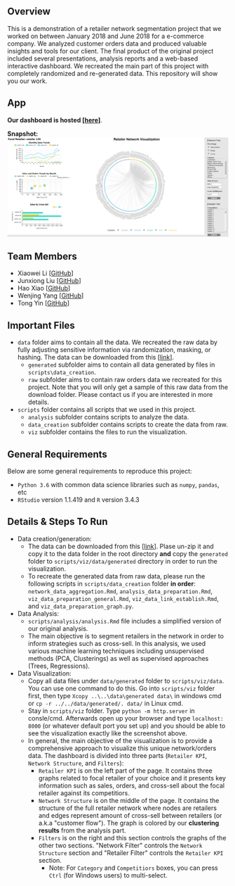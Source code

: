 ## Overview
This is a demonstration of a retailer network segmentation project that we worked on between January 2018 and June 2018 for a e-commerce company. We analyzed customer orders data and produced valuable insights and tools for our client. The final product of the original project included several presentations, analysis reports and a web-based interactive dashboard. We recreated the main part of this project with completely randomized and re-generated data. This repository will show you our work.<br />

## App
**Our dashboard is hosted [[here](http://ec2-54-172-116-217.compute-1.amazonaws.com:8000/)]**.<br />

**Snapshot:** <br />
![alt text](snapshot.PNG "Dashboard Snapshot")

## Team Members
* Xiaowei Li [[GitHub](https://github.com/weiweiweiweili)]
* Junxiong Liu [[GitHub](https://github.com/junxiongliu)]
* Hao Xiao [[GitHub](https://github.com/HaoXiao2018)]
* Wenjing Yang [[GitHub](https://github.com/wyo9057)]
* Tong Yin [[GitHub](https://github.com/Tong-Yin)]

## Important Files
* `data` folder aims to contain all the data. We recreated the raw data by fully adjusting sensitive information via randomization, masking, or hashing. The data can be downloaded from this [[link](https://drive.google.com/open?id=1c3cOjBxsaVJHyBydR_NjhmzaAuLE9Qvw)].
	* `generated` subfolder aims to contain all data generated by files in `scripts\data_creation`. 
	* `raw` subfolder aims to contain raw orders data we recreated for this project. Note that you will only get a sample of this raw data from the download folder. Please contact us if you are interested in more details.
* `scripts` folder contains all scripts that we used in this project.
	* `analysis` subfolder contains scripts to analyze the data.
	* `data_creation` subfolder contains scripts to create the data from raw.
	* `viz` subfolder contains the files to run the visualization.

## General Requirements
Below are some general requirements to reproduce this project:
* `Python 3.6` with common data science libraries such as `numpy`, `pandas`, etc
* `RStudio` version 1.1.419 and `R` version 3.4.3

## Details & Steps To Run
* Data creation/generation:<br/>
	* The data can be downloaded from this [[link](https://drive.google.com/open?id=1c3cOjBxsaVJHyBydR_NjhmzaAuLE9Qvw)]. Plase un-zip it and copy it to the data folder in the root directory **and** copy the `generated` folder to `scripts/viz/data/generated` directory in order to run the visualization. 
	* To recreate the generated data from raw data, please run the following scripts in `scripts/data_creation` folder **in order**: `network_data_aggregation.Rmd`, `analysis_data_preparation.Rmd`, `viz_data_preparation_general.Rmd`, `viz_data_link_establish.Rmd`, and `viz_data_preparation_graph.py`.
* Data Analysis:<br/>
	* `scripts/analysis/analysis.Rmd` file includes a simplified version of our original analysis. 
	* The main objective is to segment retailers in the network in order to inform strategies such as cross-sell. In this analysis, we used various machine learning techniques including unsupervised methods (PCA, Clusterings) as well as supervised approaches (Trees, Regressions).
* Data Visualization:<br/>
	* Copy all data files under `data/generated` folder to `scripts/viz/data`. You can use one command to do this. Go into `scripts/viz` folder first, then type `Xcopy ..\..\data\generated data\` in windows cmd or `cp -r ../../data/generated/. data/` in Linux cmd.
	* Stay in `scripts/viz` folder. Type `python -m http.server` in consle/cmd. Afterwards open up your browser and type `localhost: 8000` (or whatever default port you set up) and you should be able to see the visualization exactly like the screenshot above.
	* In general, the main objective of the visualization is to provide a comprehensive approach to visualize this unique network/orders data. The dashboard is divided into three parts (`Retailer KPI`, `Network Structure`, and `Filters`):
		* `Retailer KPI` is on the left part of the page. It contains three graphs related to focal retailer of your choice and it presents key information such as sales, orders, and cross-sell about the focal retailer against its competitiors.
		* `Network Structure` is on the middle of the page. It contains the structure of the full retailer network where nodes are retailers and edges represent amount of cross-sell between retailers (or a.k.a "customer flow"). The graph is colored by our **clustering results** from the analysis part. 
		* `Filters` is on the right and this section controls the graphs of the other two sections. "Network Filter" controls the `Network Structure` section and "Retailer Filter" controls the `Retailer KPI` section.
			* Note: For `Category` and `Competitiors` boxes, you can press `Ctrl` (for Windows users) to multi-select.
